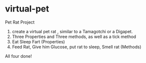 # virtual-pet
Pet Rat Project 

1.	create a virtual pet rat , similar to a Tamagotchi or a Digapet.
2.	Three Properties and Three methods, as well as a tick method
3.	Eat Sleep Fart (Properties)
4.	 Feed Rat, Give him Glucose, put rat to sleep, Smell rat (Methods)
 
 All four done!
